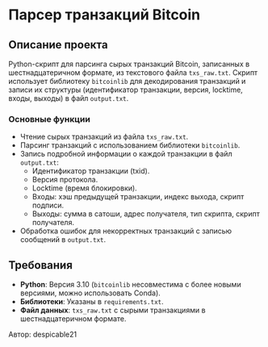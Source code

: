 # Парсер транзакций Bitcoin

## Описание проекта
Python-скрипт для парсинга сырых транзакций Bitcoin, записанных в шестнадцатеричном формате, из текстового файла `txs_raw.txt`. Скрипт использует библиотеку `bitcoinlib` для декодирования транзакций и записи их структуры (идентификатор транзакции, версия, locktime, входы, выходы) в файл `output.txt`.

### Основные функции
- Чтение сырых транзакций из файла `txs_raw.txt`.
- Парсинг транзакций с использованием библиотеки `bitcoinlib`.
- Запись подробной информации о каждой транзакции в файл `output.txt`:
  - Идентификатор транзакции (txid).
  - Версия протокола.
  - Locktime (время блокировки).
  - Входы: хэш предыдущей транзакции, индекс выхода, скрипт подписи.
  - Выходы: сумма в сатоши, адрес получателя, тип скрипта, скрипт получателя.
- Обработка ошибок для некорректных транзакций с записью сообщений в `output.txt`.

## Требования
- **Python**: Версия 3.10 (`bitcoinlib` несовместима с более новыми версиями, можно использовать Conda).
- **Библиотеки**: Указаны в `requirements.txt`.
- **Файл данных**: `txs_raw.txt` с сырыми транзакциями в шестнадцатеричном формате.


Автор: despicable21
